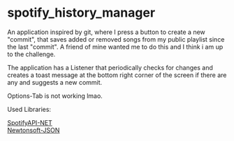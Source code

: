 # spotify_history_manager
An application inspired by git, where I press a button to create a new "commit", that saves added or removed songs from my public playlist since the last "commit". A friend of mine wanted me to do this and I think i am up to the challenge.

The application has a Listener that periodically checks for changes and creates a toast message at the bottom right corner of the screen if there are any and suggests a new commit.

Options-Tab is not working lmao.


Used Libraries:

<a href="https://github.com/JohnnyCrazy/SpotifyAPI-NET">SpotifyAPI-NET</a><br/>
<a href="https://github.com/JamesNK/Newtonsoft.Json">Newtonsoft-JSON</a>
